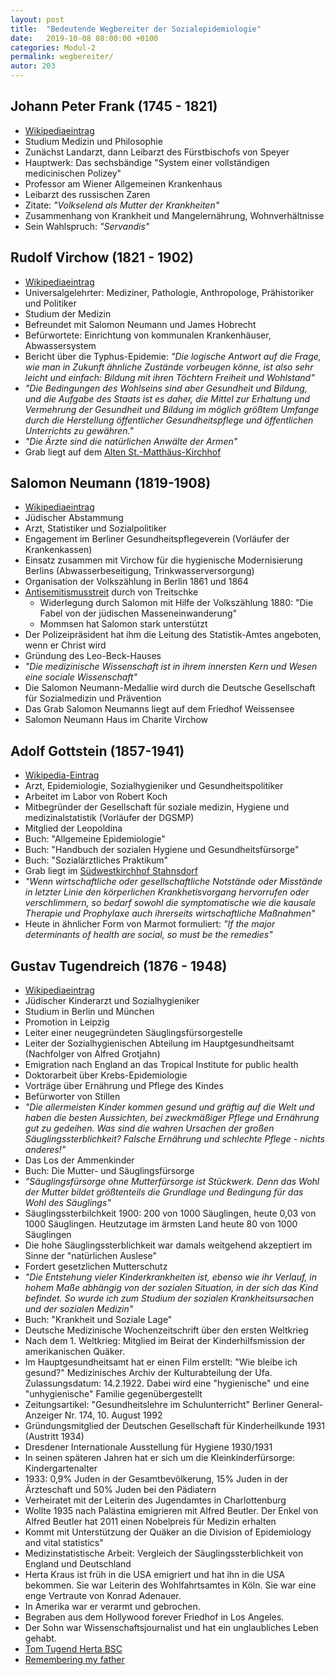 ```yaml
---
layout: post
title:  "Bedeutende Wegbereiter der Sozialepidemiologie"
date:   2019-10-08 08:00:00 +0100
categories: Modul-2
permalink: wegbereiter/
autor: 203
---
```


## Johann Peter Frank (1745 - 1821)
* [Wikipediaeintrag](https://de.wikipedia.org/wiki/Johann_Peter_Frank)
* Studium Medizin und Philosophie
* Zunächst Landarzt, dann Leibarzt des Fürstbischofs von Speyer
* Hauptwerk: Das sechsbändige "System einer vollständigen medicinischen Polizey"
* Professor am Wiener Allgemeinen Krankenhaus
* Leibarzt des russischen Zaren
* Zitate: _"Volkselend als Mutter der Krankheiten"_ 
* Zusammenhang von Krankheit und Mangelernährung, Wohnverhältnisse
* Sein Wahlspruch: _"Servandis"_ 

## Rudolf Virchow (1821 - 1902)
* [Wikipediaeintrag](https://de.wikipedia.org/wiki/Rudolf_Virchow)
* Universalgelehrter: Mediziner, Pathologie, Anthropologe, Prähistoriker und Politiker
* Studium der Medizin 
* Befreundet mit Salomon Neumann und James Hobrecht
* Befürwortete: Einrichtung von kommunalen Krankenhäuser, Abwassersystem
* Bericht über die Typhus-Epidemie: _"Die logische Antwort auf die Frage, wie man in Zukunft ähnliche Zustände vorbeugen könne, ist also sehr leicht und einfach: Bildung mit ihren Töchtern Freiheit und Wohlstand"_
* _"Die Bedingungen des Wohlseins sind aber Gesundheit und Bildung, und die Aufgabe des Staats ist es daher, die Mittel zur Erhaltung und Vermehrung der Gesundheit und Bildung im möglich größtem Umfange durch die Herstellung öffentlicher Gesundheitspflege und öffentlichen Unterrichts zu gewähren."_
* _"Die Ärzte sind die natürlichen Anwälte der Armen"_
* Grab liegt auf dem [Alten St.-Matthäus-Kirchhof](https://en.wikipedia.org/wiki/Alter_St.-Matth%C3%A4us-Kirchhof)

## Salomon Neumann (1819-1908)
* [Wikipediaeintrag](https://de.wikipedia.org/wiki/Salomon_Neumann)
* Jüdischer Abstammung
* Arzt, Statistiker und Sozialpolitiker
* Engagement im Berliner Gesundheitspflegeverein (Vorläufer der Krankenkassen)
* Einsatz zusammen mit Virchow für die hygienische Modernisierung Berlins (Abwasserbeseitigung, Trinkwasserversorgung)
* Organisation der Volkszählung in Berlin 1861 und 1864
* [Antisemitismusstreit](https://de.wikipedia.org/wiki/Berliner_Antisemitismusstreit) durch von Treitschke
  * Widerlegung durch Salomon mit Hilfe der Volkszählung 1880: "Die Fabel von der jüdischen Masseneinwanderung"
  * Mommsen hat Salomon stark unterstützt
* Der Polizeipräsident hat ihm die Leitung des Statistik-Amtes angeboten, wenn er Christ wird
* Gründung des Leo-Beck-Hauses
* _"Die medizinische Wissenschaft ist in ihrem innersten Kern und Wesen eine sociale Wissenschaft"_
* Die Salomon Neumann-Medallie wird durch die  Deutsche Gesellschaft für Sozialmedizin und Prävention 
* Das Grab Salomon Neumanns liegt auf dem Friedhof Weissensee 
* Salomon Neumann Haus im Charite Virchow

## Adolf Gottstein (1857-1941)
* [Wikipedia-Eintrag](https://de.wikipedia.org/wiki/Adolf_Gottstein)
* Arzt, Epidemiologie, Sozialhygieniker und Gesundheitspolitiker
* Arbeitet im Labor von Robert Koch
* Mitbegründer der Gesellschaft für soziale medizin, Hygiene und medizinalstatistik (Vorläufer der DGSMP)
* Mitglied der Leopoldina
* Buch: "Allgemeine Epidemiologie"
* Buch: "Handbuch der sozialen Hygiene und Gesundheitsfürsorge"
* Buch: "Sozialärztliches Praktikum"
* Grab liegt im [Südwestkirchhof Stahnsdorf](https://de.wikipedia.org/wiki/S%C3%BCdwestkirchhof_Stahnsdorf)
* _"Wenn wirtschaftliche oder gesellschaftliche Notstände oder Misstände in letzter Linie den körperlichen Krankhetisvorgang hervorrufen oder verschlimmern, so bedarf sowohl die symptomatische wie die kausale Therapie und Prophylaxe auch ihrerseits wirtschaftliche Maßnahmen"_
* Heute in ähnlicher Form von Marmot formuliert: _"If the major determinants of health are social, so must be the remedies"_

## Gustav Tugendreich (1876 - 1948)
* [Wikipediaeintrag](https://de.wikipedia.org/wiki/Gustav_Tugendreich)
* Jüdischer Kinderarzt und Sozialhygieniker
* Studium in Berlin und München
* Promotion in Leipzig
* Leiter einer neugegründeten Säuglingsfürsorgestelle
* Leiter der Sozialhygienischen Abteilung im Hauptgesundheitsamt (Nachfolger von Alfred Grotjahn)
* Emigration nach England an das Tropical Institute for public health
* Doktorarbeit über Krebs-Epidemiologie 
* Vorträge über Ernährung und Pflege des Kindes
* Befürworter von Stillen
* _"Die allermeisten Kinder kommen gesund und gräftig auf die Welt und haben die besten Aussichten, bei zweckmäßiger Pflege und Ernährung gut zu gedeihen. Was sind die wahren Ursachen der großen Säuglingssterblichkeit? Falsche Ernährung und schlechte Pflege - nichts anderes!"_
* Das Los der Ammenkinder
* Buch: Die Mutter- und Säuglingsfürsorge
* _"Säuglingsfürsorge ohne Mutterfürsorge ist Stückwerk. Denn das Wohl der Mutter bildet größtenteils die Grundlage und Bedingung für das Wohl des Säuglings"_
* Säuglingssterbilchkeit 1900: 200 von 1000 Säuglingen, heute 0,03 von 1000 Säuglingen. Heutzutage im ärmsten Land heute 80 von 1000 Säuglingen
* Die hohe Säuglingssterblichkeit war damals weitgehend akzeptiert im Sinne der "natürlichen Auslese"
* Fordert gesetzlichen Mutterschutz
* _"Die Entstehung vieler Kinderkrankheiten ist, ebenso wie ihr Verlauf, in hohem Maße abhängig von der sozialen Situation, in der sich das Kind befindet. So wurde ich zum Studium der sozialen Krankheitsursachen und der sozialen Medizin"_
* Buch: "Krankheit und Soziale Lage"
* Deutsche Medizinische Wochenzeitschrift über den ersten Weltkrieg
* Nach dem 1. Weltkrieg: Mitglied im Beirat der Kinderhilfsmission der amerikanischen Quäker.
* Im Hauptgesundheitsamt hat er einen Film erstellt: "Wie bleibe ich gesund?" Medizinisches Archiv der Kulturabteilung der Ufa. Zulassungsdatum: 14.2.1922. Dabei wird eine "hygienische" und eine "unhygienische" Familie gegenübergestellt
* Zeitungsartikel: "Gesundheitslehre im Schulunterricht" Berliner General-Anzeiger Nr. 174, 10. August 1992
* Gründungsmitglied der Deutschen Gesellschaft für Kinderheilkunde 1931 (Austritt 1934)
* Dresdener Internationale Ausstellung für Hygiene 1930/1931 
* In seinen späteren Jahren hat er sich um die Kleinkinderfürsorge: Kindergartenalter
* 1933: 0,9% Juden in der Gesamtbevölkerung, 15% Juden in der Ärzteschaft und 50% Juden bei den Pädiatern 
* Verheiratet mit der Leiterin des Jugendamtes in Charlottenburg
* Wollte 1935 nach Palästina emigrieren mit Alfred Beutler. Der Enkel von Alfred Beutler hat 2011 einen Nobelpreis für Medizin erhalten
* Kommt mit Unterstützung der Quäker an die Division of Epidemiology and vital statistics" 
* Medizinstatistische Arbeit: Vergleich der Säuglingssterblichkeit von England und Deutschland
* Herta Kraus ist früh in die USA emigriert und hat ihn in die USA bekommen. Sie war Leiterin des Wohlfahrtsamtes in Köln. Sie war eine enge Vertraute von Konrad Adenauer.
* In Amerika war er verarmt und gebrochen. 
* Begraben aus dem Hollywood forever Friedhof in Los Angeles.
* Der Sohn war Wissenschaftsjournalist und hat ein unglaubliches Leben gehabt.
* [Tom Tugend Herta BSC](https://www.herthabsc.de/de/fans/besuch-tom-tugend/page/16227--59--.html)
* [Remembering my father](https://www.berlin.de/aktuell/ausgaben/2006/dezember/beitraege/artikel.223552.php)









